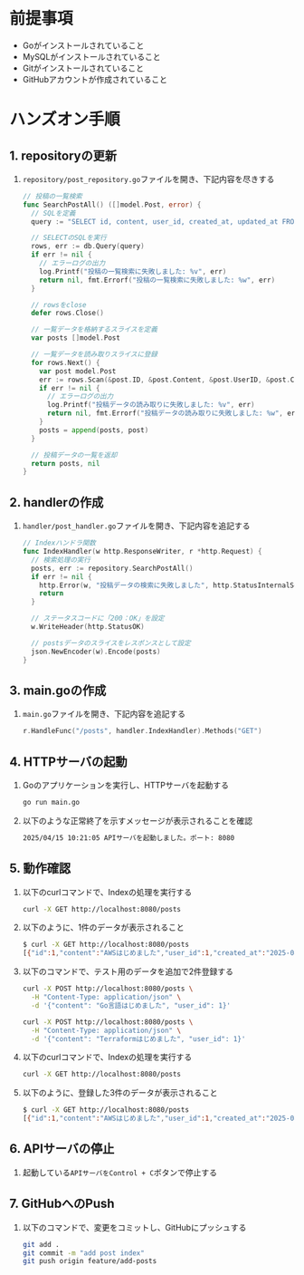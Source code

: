 # 前提事項
- Goがインストールされていること
- MySQLがインストールされていること
- Gitがインストールされていること
- GitHubアカウントが作成されていること

# ハンズオン手順
## 1. repositoryの更新
1. `repository/post_repository.go`ファイルを開き、下記内容を尽きする
    ```go 
    // 投稿の一覧検索
    func SearchPostAll() ([]model.Post, error) {
      // SQLを定義
      query := "SELECT id, content, user_id, created_at, updated_at FROM posts"

      // SELECTのSQLを実行
      rows, err := db.Query(query)
      if err != nil {
        // エラーログの出力
        log.Printf("投稿の一覧検索に失敗しました: %v", err)
        return nil, fmt.Errorf("投稿の一覧検索に失敗しました: %w", err)
      }

      // rowsをclose
      defer rows.Close()

      // 一覧データを格納するスライスを定義
      var posts []model.Post

      // 一覧データを読み取りスライスに登録
      for rows.Next() {
        var post model.Post
        err := rows.Scan(&post.ID, &post.Content, &post.UserID, &post.CreatedAt, &post.UpdatedAt)
        if err != nil {
          // エラーログの出力
          log.Printf("投稿データの読み取りに失敗しました: %v", err)
          return nil, fmt.Errorf("投稿データの読み取りに失敗しました: %w", err)
        }
        posts = append(posts, post)
      }

      // 投稿データの一覧を返却
      return posts, nil
    }
    ```

## 2. handlerの作成
1. `handler/post_handler.go`ファイルを開き、下記内容を追記する
    ```go
    // Indexハンドラ関数
    func IndexHandler(w http.ResponseWriter, r *http.Request) {
      // 検索処理の実行
      posts, err := repository.SearchPostAll()
      if err != nil {
        http.Error(w, "投稿データの検索に失敗しました", http.StatusInternalServerError)
        return
      }

      // ステータスコードに「200：OK」を設定
      w.WriteHeader(http.StatusOK)

      // postsデータのスライスをレスポンスとして設定
      json.NewEncoder(w).Encode(posts)
    }
    ```

## 3. main.goの作成
1. `main.go`ファイルを開き、下記内容を追記する
    ```go
  	r.HandleFunc("/posts", handler.IndexHandler).Methods("GET")
    ```

## 4. HTTPサーバの起動
1. Goのアプリケーションを実行し、HTTPサーバを起動する
    ```sh
    go run main.go
    ```

2. 以下のような正常終了を示すメッセージが表示されることを確認
    ```sh
    2025/04/15 10:21:05 APIサーバを起動しました。ポート: 8080
    ```

## 5. 動作確認
1. 以下のcurlコマンドで、Indexの処理を実行する
    ```sh
    curl -X GET http://localhost:8080/posts
    ```

2. 以下のように、1件のデータが表示されること
    ```sh
    $ curl -X GET http://localhost:8080/posts
    [{"id":1,"content":"AWSはじめました","user_id":1,"created_at":"2025-04-15T10:30:24Z","updated_at":"2025-04-15T10:30:24Z"}]
    ```

3. 以下のコマンドで、テスト用のデータを追加で2件登録する

    ```sh
    curl -X POST http://localhost:8080/posts \
      -H "Content-Type: application/json" \
      -d '{"content": "Go言語はじめました", "user_id": 1}'
    ```

    ```sh
    curl -X POST http://localhost:8080/posts \
      -H "Content-Type: application/json" \
      -d '{"content": "Terraformはじめました", "user_id": 1}'
    ```

4. 以下のcurlコマンドで、Indexの処理を実行する
    ```sh
    curl -X GET http://localhost:8080/posts
    ```

5. 以下のように、登録した3件のデータが表示されること
    ```sh
    $ curl -X GET http://localhost:8080/posts
    [{"id":1,"content":"AWSはじめました","user_id":1,"created_at":"2025-04-15T10:30:24Z","updated_at":"2025-04-15T10:30:24Z"},{"id":2,"content":"Go言語はじめました","user_id":1,"created_at":"2025-04-16T21:18:08Z","updated_at":"2025-04-16T21:18:08Z"},{"id":3,"content":"Terraformはじめました","user_id":1,"created_at":"2025-04-16T21:18:13Z","updated_at":"2025-04-16T21:18:13Z"}]
    ```

## 6. APIサーバの停止
1. 起動している`APIサーバをControl + C`ボタンで停止する

## 7. GitHubへのPush
1. 以下のコマンドで、変更をコミットし、GitHubにプッシュする
    ```sh
    git add .
    git commit -m "add post index"
    git push origin feature/add-posts
    ```